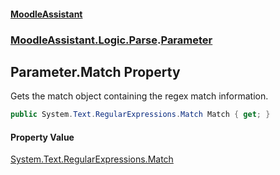 #### [MoodleAssistant](index.md 'index')
### [MoodleAssistant.Logic.Parse](MoodleAssistant.Logic.Parse.md 'MoodleAssistant.Logic.Parse').[Parameter](MoodleAssistant.Logic.Parse.Parameter.md 'MoodleAssistant.Logic.Parse.Parameter')

## Parameter.Match Property

Gets the match object containing the regex match information.

```csharp
public System.Text.RegularExpressions.Match Match { get; }
```

#### Property Value
[System.Text.RegularExpressions.Match](https://docs.microsoft.com/en-us/dotnet/api/System.Text.RegularExpressions.Match 'System.Text.RegularExpressions.Match')